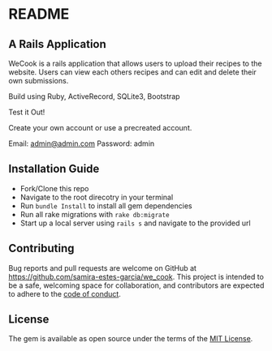 # README

## A Rails Application

WeCook is a rails application that allows users to upload their recipes to the website. Users can view each others recipes and can edit and delete their own submissions.

Build using Ruby, ActiveRecord, SQLite3, Bootstrap

Test it Out!

Create your own account or use a precreated account.

Email: admin@admin.com
Password: admin

## Installation Guide

- Fork/Clone this repo
- Navigate to the root direcotry in your terminal
- Run `bundle Install` to install all gem dependencies
- Run all rake migrations with `rake db:migrate`
- Start up a local server using `rails s` and navigate to the provided url

## Contributing

Bug reports and pull requests are welcome on GitHub at https://github.com/samira-estes-garcia/we_cook. This project is intended to be a safe, welcoming space for collaboration, and contributors are expected to adhere to the [code of conduct](https://github.com/samira-estes-garcia/we_cook/blob/master/CODE_OF_CONDUCT.md).

## License

The gem is available as open source under the terms of the [MIT License](https://opensource.org/licenses/MIT).
